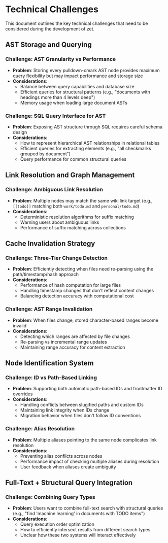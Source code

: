 # Technical Challenges

This document outlines the key technical challenges that need to be considered during the development of zet.

## AST Storage and Querying

### Challenge: AST Granularity vs Performance
- **Problem**: Storing every pulldown-cmark AST node provides maximum query flexibility but may impact performance and storage size
- **Considerations**:
  - Balance between query capabilities and database size
  - Efficient queries for structural patterns (e.g., "documents with headings more than 4 levels deep")
  - Memory usage when loading large document ASTs

### Challenge: SQL Query Interface for AST
- **Problem**: Exposing AST structure through SQL requires careful schema design
- **Considerations**:
  - How to represent hierarchical AST relationships in relational tables
  - Efficient queries for extracting elements (e.g., "all checkmarks grouped by document")
  - Query performance for common structural queries

## Link Resolution and Graph Management

### Challenge: Ambiguous Link Resolution
- **Problem**: Multiple nodes may match the same wiki link target (e.g., `[[todo]]` matching both `work/todo.md` and `personal/todo.md`)
- **Considerations**:
  - Deterministic resolution algorithms for suffix matching
  - Warning users about ambiguous links
  - Performance of suffix matching across collections

## Cache Invalidation Strategy

### Challenge: Three-Tier Change Detection
- **Problem**: Efficiently detecting when files need re-parsing using the path/timestamp/hash approach
- **Considerations**:
  - Performance of hash computation for large files
  - Handling timestamp changes that don't reflect content changes
  - Balancing detection accuracy with computational cost

### Challenge: AST Range Invalidation
- **Problem**: When files change, stored character-based ranges become invalid
- **Considerations**:
  - Detecting which ranges are affected by file changes
  - Re-parsing vs incremental range updates
  - Maintaining range accuracy for content extraction

## Node Identification System

### Challenge: ID vs Path-Based Linking
- **Problem**: Supporting both automatic path-based IDs and frontmatter ID overrides
- **Considerations**:
  - Handling conflicts between slugified paths and custom IDs
  - Maintaining link integrity when IDs change
  - Migration behavior when files don't follow ID conventions

### Challenge: Alias Resolution
- **Problem**: Multiple aliases pointing to the same node complicates link resolution
- **Considerations**:
  - Preventing alias conflicts across nodes
  - Performance impact of checking multiple aliases during resolution
  - User feedback when aliases create ambiguity

## Full-Text + Structural Query Integration

### Challenge: Combining Query Types
- **Problem**: Users want to combine full-text search with structural queries (e.g., "find 'machine learning' in documents with TODO items")
- **Considerations**:
  - Query execution order optimization
  - How to efficiently intersect results from different search types
  - Unclear how these two systems will interact effectively
